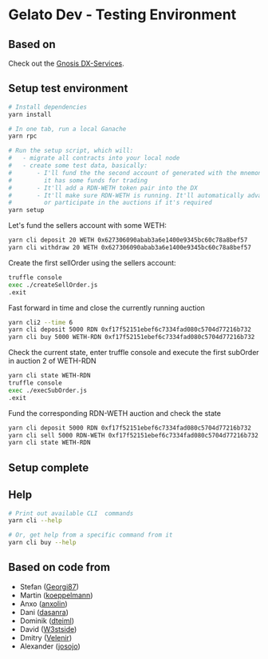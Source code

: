 # Gelato Dev - Testing Environment

## Based on
Check out the [Gnosis DX-Services](https://github.com/gnosis/dx-services).

## Setup test environment
```bash
# Install dependencies
yarn install

# In one tab, run a local Ganache
yarn rpc

# Run the setup script, which will:
#   - migrate all contracts into your local node
#   - create some test data, basically:
#       - I'll fund the the second account of generated with the mnemonic, so
#         it has some funds for trading
#       - It'll add a RDN-WETH token pair into the DX
#       - It'll make sure RDN-WETH is running. It'll automatically advance time,
#         or participate in the auctions if it's required
yarn setup
```

Let's fund the sellers account with some WETH:
```bash
yarn cli deposit 20 WETH 0x627306090abab3a6e1400e9345bc60c78a8bef57
yarn cli withdraw 20 WETH 0x627306090abab3a6e1400e9345bc60c78a8bef57
```

Create the first sellOrder using the sellers account:
```bash
truffle console
exec ./createSellOrder.js
.exit
```

Fast forward in time and close the currently running auction
```bash
yarn cli2 --time 6
yarn cli deposit 5000 RDN 0xf17f52151ebef6c7334fad080c5704d77216b732
yarn cli buy 5000 WETH-RDN 0xf17f52151ebef6c7334fad080c5704d77216b732
```

Check the current state, enter truffle console and execute the first subOrder in auction 2 of WETH-RDN
```bash
yarn cli state WETH-RDN  
truffle console
exec ./execSubOrder.js
.exit
```
Fund the corresponding RDN-WETH auction and check the state
```bash
yarn cli deposit 5000 RDN 0xf17f52151ebef6c7334fad080c5704d77216b732
yarn cli sell 5000 RDN-WETH 0xf17f52151ebef6c7334fad080c5704d77216b732
yarn cli state WETH-RDN 
```

## Setup complete

## Help

```bash
# Print out available CLI  commands
yarn cli --help

# Or, get help from a specific command from it
yarn cli buy --help
```

## Based on code from
- Stefan ([Georgi87](https://github.com/Georgi87))
- Martin ([koeppelmann](https://github.com/koeppelmann))
- Anxo ([anxolin](https://github.com/anxolin))
- Dani ([dasanra](https://github.com/dasanra))
- Dominik ([dteiml](https://github.com/dteiml))
- David ([W3stside](https://github.com/w3stside))
- Dmitry ([Velenir](https://github.com/Velenir))
- Alexander ([josojo](https://github.com/josojo))
